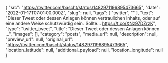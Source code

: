 {
  "src": "https://twitter.com/bascht/status/1482971196895473665",
  "date": "2022-01-17T07:01:00.000Z",
  "slug": null,
  "tags": [
    "twitter",
    ""
  ],
  "text": "Dieser Tweet oder dessen Anlagen können vertraulichen Inhalts, oder auf eine andere Weise schutzwürdig sein. Sollte… https://t.co/XNz97DZrzK",
  "type": "twitter_tweet",
  "title": "Dieser Tweet oder dessen Anlagen können …",
  "images": [],
  "category": "posts",
  "media_url": null,
  "description": null,
  "preview_url": null,
  "original_url": "https://twitter.com/bascht/status/1482971196895473665",
  "location_latitude": null,
  "additional_payload": null,
  "location_longitude": null
}